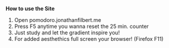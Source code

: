 **How to use the Site**
1. Open pomodoro.jonathanfilbert.me
2. Press F5 anytime you wanna reset the 25 min. counter
3. Just study and let the gradient inspire you!
4. For added aesthethics full screen your browser! (Firefox F11)

